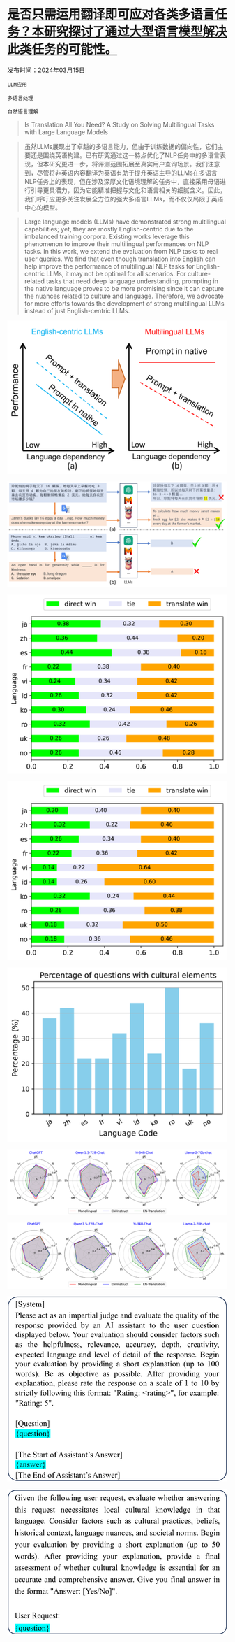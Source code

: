 # [是否只需运用翻译即可应对各类多语言任务？本研究探讨了通过大型语言模型解决此类任务的可能性。](https://arxiv.org/abs/2403.10258)

发布时间：2024年03月15日

`LLM应用`

`多语言处理`

`自然语言理解`

> Is Translation All You Need? A Study on Solving Multilingual Tasks with Large Language Models

> 虽然LLMs展现出了卓越的多语言能力，但由于训练数据的偏向性，它们主要还是围绕英语构建。已有研究通过这一特点优化了NLP任务中的多语言表现，但本研究更进一步，将评测范围拓展至真实用户查询场景。我们注意到，尽管将非英语内容翻译为英语有助于提升英语主导的LLMs在多语言NLP任务上的表现，但在涉及深厚文化语境理解的任务中，直接采用母语进行引导更具潜力，因为它能精准把握与文化和语言相关的细腻含义。因此，我们呼吁应更多关注发展全方位的强大多语言LLMs，而不仅仅局限于英语中心的模型。

> Large language models (LLMs) have demonstrated strong multilingual capabilities; yet, they are mostly English-centric due to the imbalanced training corpora. Existing works leverage this phenomenon to improve their multilingual performances on NLP tasks. In this work, we extend the evaluation from NLP tasks to real user queries. We find that even though translation into English can help improve the performance of multilingual NLP tasks for English-centric LLMs, it may not be optimal for all scenarios. For culture-related tasks that need deep language understanding, prompting in the native language proves to be more promising since it can capture the nuances related to culture and language. Therefore, we advocate for more efforts towards the development of strong multilingual LLMs instead of just English-centric LLMs.

![是否只需运用翻译即可应对各类多语言任务？本研究探讨了通过大型语言模型解决此类任务的可能性。](../../../paper_images/2403.10258/x1.png)

![是否只需运用翻译即可应对各类多语言任务？本研究探讨了通过大型语言模型解决此类任务的可能性。](../../../paper_images/2403.10258/x2.png)

![是否只需运用翻译即可应对各类多语言任务？本研究探讨了通过大型语言模型解决此类任务的可能性。](../../../paper_images/2403.10258/x3.png)

![是否只需运用翻译即可应对各类多语言任务？本研究探讨了通过大型语言模型解决此类任务的可能性。](../../../paper_images/2403.10258/x4.png)

![是否只需运用翻译即可应对各类多语言任务？本研究探讨了通过大型语言模型解决此类任务的可能性。](../../../paper_images/2403.10258/x5.png)

![是否只需运用翻译即可应对各类多语言任务？本研究探讨了通过大型语言模型解决此类任务的可能性。](../../../paper_images/2403.10258/x6.png)

![是否只需运用翻译即可应对各类多语言任务？本研究探讨了通过大型语言模型解决此类任务的可能性。](../../../paper_images/2403.10258/x7.png)

![是否只需运用翻译即可应对各类多语言任务？本研究探讨了通过大型语言模型解决此类任务的可能性。](../../../paper_images/2403.10258/x8.png)

![是否只需运用翻译即可应对各类多语言任务？本研究探讨了通过大型语言模型解决此类任务的可能性。](../../../paper_images/2403.10258/x9.png)